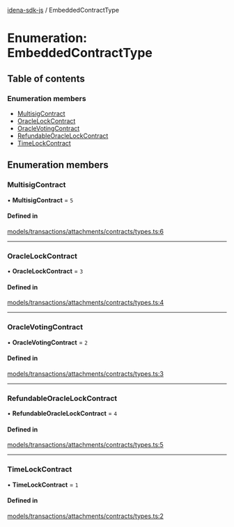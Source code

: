[idena-sdk-js](../README.md) / EmbeddedContractType

# Enumeration: EmbeddedContractType

## Table of contents

### Enumeration members

- [MultisigContract](EmbeddedContractType.md#multisigcontract)
- [OracleLockContract](EmbeddedContractType.md#oraclelockcontract)
- [OracleVotingContract](EmbeddedContractType.md#oraclevotingcontract)
- [RefundableOracleLockContract](EmbeddedContractType.md#refundableoraclelockcontract)
- [TimeLockContract](EmbeddedContractType.md#timelockcontract)

## Enumeration members

### MultisigContract

• **MultisigContract** = `5`

#### Defined in

[models/transactions/attachments/contracts/types.ts:6](https://github.com/idena-network/idena-sdk-js/blob/master/src/models/transactions/attachments/contracts/types.ts#L6)

___

### OracleLockContract

• **OracleLockContract** = `3`

#### Defined in

[models/transactions/attachments/contracts/types.ts:4](https://github.com/idena-network/idena-sdk-js/blob/master/src/models/transactions/attachments/contracts/types.ts#L4)

___

### OracleVotingContract

• **OracleVotingContract** = `2`

#### Defined in

[models/transactions/attachments/contracts/types.ts:3](https://github.com/idena-network/idena-sdk-js/blob/master/src/models/transactions/attachments/contracts/types.ts#L3)

___

### RefundableOracleLockContract

• **RefundableOracleLockContract** = `4`

#### Defined in

[models/transactions/attachments/contracts/types.ts:5](https://github.com/idena-network/idena-sdk-js/blob/master/src/models/transactions/attachments/contracts/types.ts#L5)

___

### TimeLockContract

• **TimeLockContract** = `1`

#### Defined in

[models/transactions/attachments/contracts/types.ts:2](https://github.com/idena-network/idena-sdk-js/blob/master/src/models/transactions/attachments/contracts/types.ts#L2)
